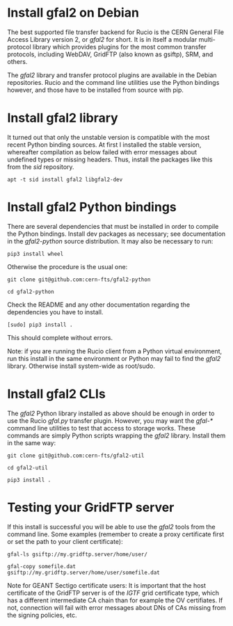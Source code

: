 Install gfal2 on Debian
=======================


The best supported file transfer backend for Rucio is the CERN General
File Access Library version 2, or *gfal2* for short.  It is in itself
a modular multi-protocol library which provides plugins for the most
common transfer protocols, including WebDAV, GridFTP (also known as
gsiftp), SRM, and others.

The *gfal2* library and transfer protocol plugins are available in the
Debian repositories. Rucio and the command line utilities use the
Python bindings however, and those have to be installed from source
with pip.


# Install gfal2 library

It turned out that only the unstable version is compatible with the
most recent Python binding sources. At first I installed the stable
version, whereafter compilation as below failed with error messages
about undefined types or missing headers. Thus, install the packages
like this from the *sid* repository.


    apt -t sid install gfal2 libgfal2-dev


# Install gfal2 Python bindings

There are several dependencies that must be installed in order to
compile the Python bindings. Install dev packages as necessary; see
documentation in the *gfal2-python* source distribution.  It may also be
necessary to run:

    pip3 install wheel

Otherwise the procedure is the usual one:

    git clone git@github.com:cern-fts/gfal2-python
	
	cd gfal2-python
	
Check the README and any other documentation regarding the
dependencies you have to install.
	
	[sudo] pip3 install .

This should complete without errors.

Note: if you are running the Rucio client from a Python virtual
environment, run this install in the same environment or Python may
fail to find the *gfal2* library. Otherwise install system-wide as
root/sudo.

	
# Install gfal2 CLIs

The *gfal2* Python library installed as above should be enough in order
to use the Rucio *gfal.py* transfer plugin. However, you may want the
*gfal-\** command line utilities to test that access to storage
works. These commands are simply Python scripts wrapping the *gfal2*
library.  Install them in the same way:

    git clone git@github.com:cern-fts/gfal2-util
   
    cd gfal2-util
   
    pip3 install .
   
   
# Testing your GridFTP server
   
If this install is successful you will be able to use the *gfal2*
tools from the command line. Some examples (remember to create a proxy
certificate first or set the path to your client certificate):

    gfal-ls gsiftp://my.gridftp.server/home/user/ 
	
	gfal-copy somefile.dat gsiftp://my.gridftp.server/home/user/somefile.dat


Note for GEANT Sectigo certificate users: It is important that the
host certificate of the GridFTP server is of the *IGTF* grid
certificate type, which has a different intermediate CA chain than for
example the OV certifiates. If not, connection will fail with error
messages about DNs of CAs missing from the signing policies, etc.

